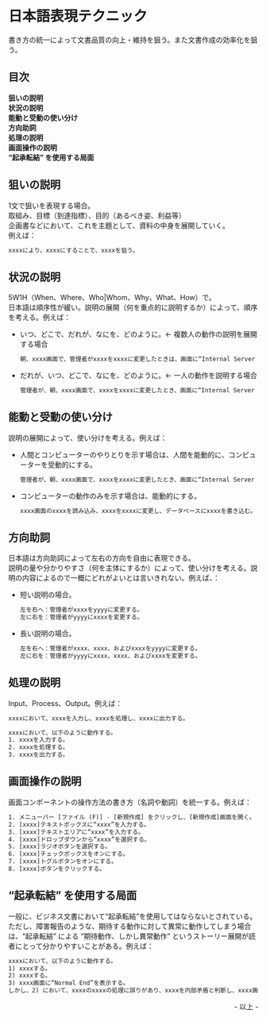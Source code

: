 # 日本語表現テクニック

書き方の統一によって文書品質の向上・維持を狙う。また文書作成の効率化を狙う。<br>

## 目次

**狙いの説明**<br>
**状況の説明**<br>
**能動と受動の使い分け**<br>
**方向助詞**<br>
**処理の説明**<br>
**画面操作の説明**<br>
**“起承転結” を使用する局面**<br>

## 狙いの説明

1文で狙いを表現する場合。<br>
取組み、目標（到達指標）、目的（あるべき姿、利益等）<br>
企画書などにおいて、これを主題として、資料の中身を展開していく。<br>
例えば：<br>

```txt
xxxxにより、xxxxにすることで、xxxxを狙う。
```

## 状況の説明

5W1H（When、Where、Who|Whom、Why、What、How）で。<br>
日本語は順序性が緩い。説明の展開（何を重点的に説明するか）によって、順序を考える。例えば：<br>

* いつ、どこで、だれが、なにを、どのように。← 複数人の動作の説明を展開する場合

    ```txt
    朝、xxxx画面で、管理者がxxxxをxxxxに変更したときは、画面に“Internal Server Error”と表示され、一般ユーザーが同様に操作したときは、“Normal End”と表示される。
    ```

* だれが、いつ、どこで、なにを、どのように。← 一人の動作を説明する場合

    ```txt
    管理者が、朝、xxxx画面で、xxxxをxxxxに変更したとき、画面に“Internal Server Error”と表示される。
    ```

## 能動と受動の使い分け

説明の展開によって、使い分けを考える。例えば：<br>

* 人間とコンピューターのやりとりを示す場合は、人間を能動的に、コンピューターを受動的にする。

    ```txt
    管理者が、朝、xxxx画面で、xxxxをxxxxに変更したとき、画面に“Internal Server Error”と表示される。
    ```

* コンピューターの動作のみを示す場合は、能動的にする。

    ```txt
    xxxx画面のxxxxを読み込み、xxxxをxxxxに変更し、データベースにxxxxを書き込む。
    ```

## 方向助詞

日本語は方向助詞によって左右の方向を自由に表現できる。<br>
説明の量や分かりやすさ（何を主体にするか）によって、使い分けを考える。説明の内容によるので一概にどれがよいとは言いきれない。例えば、：<br>

* 短い説明の場合。<br>

    ```txt
    左を右へ：管理者がxxxxをyyyyに変更する。
    左に右を：管理者がyyyyにxxxxを変更する。
    ```

* 長い説明の場合。<br>

    ```txt
    左を右へ：管理者がxxxx、xxxx、およびxxxxをyyyyに変更する。
    左に右を：管理者がyyyyにxxxx、xxxx、およびxxxxを変更する。
    ```

## 処理の説明

Input、Process、Output。例えば：<br>

```txt
xxxxにおいて、xxxxを入力し、xxxxを処理し、xxxxに出力する。
```

```txt
xxxxにおいて、以下のように動作する。
1. xxxxを入力する。
2. xxxxを処理する。
3. xxxxを出力する。
```

## 画面操作の説明

画面コンポーネントの操作方法の書き方（名詞や動詞）を統一する。例えば：

```txt
1. メニューバー [ファイル (F)] - [新規作成] をクリックし、[新規作成]画面を開く。
2. [xxxx]テキストボックスに“xxxx”を入力する。
3. [xxxx]テキストエリアに“xxxx”を入力する。
4. [xxxx]ドロップダウンから“xxxx”を選択する。
5. [xxxx]ラジオボタンを選択する。
6. [xxxx]チェックボックスをオンにする。
7. [xxxx]トグルボタンをオンにする。
8. [xxxx]ボタンをクリックする。
```

## “起承転結” を使用する局面

一般に、ビジネス文書において“起承転結”を使用してはならないとされている。<br>
ただし、障害報告のような、期待する動作に対して異常に動作してしまう場合は、“起承転結” による “期待動作、しかし異常動作” というストーリー展開が読者にとって分かりやすいことがある。例えば：<br>

```txt
xxxxにおいて、以下のように動作する。
1) xxxxする。
2) xxxxする。
3) xxxx画面に“Normal End”を表示する。
しかし、2) において、xxxxのxxxxの処理に誤りがあり、xxxxを内部矛盾と判断し、xxxx画面に“Internal Server Error”を表示してしまう。
```

<div style="text-align: right;">- 以上 -</div>
